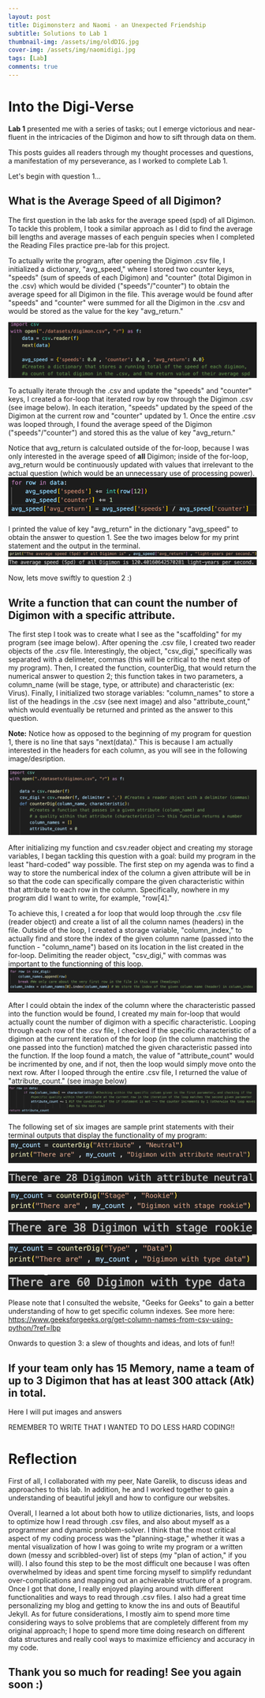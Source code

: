 ```yaml
---
layout: post
title: Digimonsterz and Naomi - an Unexpected Friendship
subtitle: Solutions to Lab 1
thumbnail-img: /assets/img/oldDIG.jpg
cover-img: /assets/img/naomidigi.jpg
tags: [Lab]
comments: true
---
```


# Into the Digi-Verse

**Lab 1** presented me with a series of tasks; out I emerge victorious and near-fluent in the intricacies of the Digimon and how to sift through data on them.

This posts guides all readers through my thought processes and questions, a manifestation of my perseverance, as I worked to complete Lab 1. 

Let's begin with question 1...

## What is the Average Speed of all Digimon? 

The first question in the lab asks for the average speed (spd) of all Digimon. To tackle this problem, I took a similar approach as I did to find the average bill lengths and average masses of each penguin species when I completed the Reading Files practice pre-lab for this project. 

To actually write the program, after opening the Digimon .csv file, I initialized a dictionary, "avg_speed," where I stored two counter keys, "speeds" (sum of speeds of each Digimon) and "counter" (total Digimon in the .csv) which would be divided ("speeds"/"counter") to obtain the average speed for all Digimon in the file. This average would be found after "speeds" and "counter" were summed for all the Digimon in the .csv and would be stored as the value for the key "avg_return." 

![initSPEED](../assets/img/startSpd.jpg)




To actually iterate through the .csv and update the "speeds" and "counter" keys, I created a for-loop that iterated row by row through the Digimon .csv (see image below). In each iteration, "speeds" updated by the speed of the Digimon at the current row and "counter" updated by 1. Once the entire .csv was looped through, I found the average speed of the Digimon ("speeds"/"counter") and stored this as the value of key "avg_return." 

Notice that avg_return is calculated outside of the for-loop, because I was only interested in the average speed of **all** Digimon; inside of the for-loop, avg_return would be continuously updated with values that irrelevant to the actual question (which would be an unnecessary use of processing power). 
![loopSpd](../assets/img/loopSpd.jpg)




I printed the value of key "avg_return" in the dictionary "avg_speed" to obtain the answer to question 1. See the two images below for my print statement and the output in the terminal.  
![printspd](../assets/img/printq1.jpg)
![returnSpd](../assets/img/returnSpd.jpg)


Now, lets move swiftly to question 2 :) 


## Write a function that can count the number of Digimon with a specific attribute.

The first step I took was to create what I see as the "scaffolding" for my program (see image below). After opening the .csv file, I created two reader objects of the .csv file. Interestingly, the object, "csv_digi," specifically was separated with a delimeter, commas (this will be critical to the next step of my program). 
Then, I created the function, counterDig, that would return the numerical answer to question 2; this function takes in two parameters, a column_name (will be stage, type, or attribute) and characteristic (ex: Virus). 
Finally, I initialized two storage variables: "column_names" to store a list of the headings in the .csv (see next image) and also "attribute_count," which would eventually be returned and printed as the answer to this question. 

**Note:** Notice how as opposed to the beginning of my program for question 1, there is no line that says "next(data)." This is because I am actually interested in the headers for each column, as you will see in the following image/desription. 

![initializeAttribute](../assets/img/REALINIT.jpg)


After initializing my function and csv.reader object and creating my storage variables, I began tackling this question with a goal: build my program in the least "hard-coded" way possible. The first step on my agenda was to find a way to store the numberical index of the column a given attribute will be in so that the code can specifically compare the given characteristic within that attribute to each row in the column. Specifically, nowhere in my program did I want to write, for example, "row[4]." 

To achieve this, I created a for loop that would loop through the .csv file (reader object) and create a list of all the column names (headers) in the file. Outside of the loop, I created a storage variable, "column_index," to actually find and store the index of the given column name (passed into the function - "column_name") based on its location in the list created in the for-loop. Delimiting the reader object, "csv_digi," with commas was important to the functionning of this loop. 
![column index for loop](../assets/img/column_index.jpg)



After I could obtain the index of the column where the characteristic passed into the function would be found, I created my main for-loop that would actually count the number of digimon with a specific characteristic. Looping through each row of the .csv file, I checked if the specific characteristic of a digimon at the current iteration of the for loop (in the column matching the one passed into the function) matched the given characteristic passed into the function. 
If the loop found a match, the value of "attribute_count" would be incrimented by one, and if not, then the loop would simply move onto the next row. After I looped through the entire .csv file, I returned the value of "attribute_count."  (see image below)
![main for loop](../assets/img/main_for_loop.jpg)

The following set of six images are sample print statements with their terminal outputs that display the functionality of my program: 
![print example 1](../assets/img/print1.jpg)

![return example 1](../assets/img/return1.jpg)

![print example 2](../assets/img/print2.jpg)

![return example 2](../assets/img/return2.jpg)

![print example 3](../assets/img/print3.jpg)

![return example 3](../assets/img/return3.jpg)


Please note that I consulted the website, "Geeks for Geeks" to gain a better understanding of how to get specific column indexes. See more here: https://www.geeksforgeeks.org/get-column-names-from-csv-using-python/?ref=lbp

Onwards to question 3: a slew of thoughts and ideas, and lots of fun!!  

## If your team only has 15 Memory, name a team of up to 3 Digimon that has at least 300 attack (Atk) in total.

Here I will put images and answers 

REMEMBER TO WRITE THAT I WANTED TO DO LESS HARD CODING!!

# Reflection 
First of all, I collaborated with my peer, Nate Garelik, to discuss ideas and approaches to this lab. In addition, he and I worked together to gain a understanding of beautiful jekyll and how to configure our websites. 

Overall, I learned a lot about both how to utilize dictionaries, lists, and loops to optimize how I read through .csv files, and also about myself as a programmer and dynamic problem-solver. I think that the most critical aspect of my coding process was the "planning-stage," whether it was a mental visualization of how I was going to write my program or a written down (messy and scribbled-over) list of steps (my "plan of action," if you will). I also found this step to be the most difficult one because I was often overwhelmed by ideas and spent time forcing myself to simplify redundant over-complications and mapping out an achievable structure of a program. Once I got that done, I really enjoyed playing around with different functionalities and ways to read through .csv files. I also had a great time personalizing my blog and getting to know the ins and outs of Beautiful Jekyll. 
As for future considerations, I mostly aim to spend more time considering ways to solve problems that are completely different from my original approach; I hope to spend more time doing research on different data structures and really cool ways to maximize efficiency and accuracy in my code. 

## Thank you so much for reading! See you again soon :)

